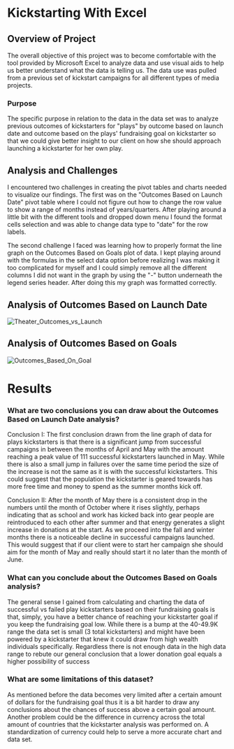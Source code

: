 # Kickstarting With Excel

## Overview of Project
The overall objective of this project was to become comfortable with the tool provided by Microsoft Excel to analyze data and use visual aids to help us better understand what the data is telling us. The data use was pulled from a previous set of kickstart campaigns for all different types of media projects. 

### Purpose
The specific purpose in relation to the data in the data set was to analyze previous outcomes of kickstarters for "plays" by outcome based on launch date and outcome based on the plays' fundraising goal on kickstarter so that we could give better insight to our client on how she should approach launching a kickstarter for her own play. 

## Analysis and Challenges
I encountered two challenges in creating the pivot tables and charts needed to visualize our findings. The first was on the "Outcomes Based on Launch Date" pivot table where I could not figure out how to change the row value to show a range of months instead of years/quarters. After playing around a little bit with the different tools and dropped down menu I found the format cells selection and was able to change data type to "date" for the row labels. 

The second challenge I faced was learning how to properly format the line graph on the Outcomes Based on Goals plot of data. I kept playing around with the formulas in the select data option before realizing I was making it too complicated for myself and I could simply remove all the different columns I did not want in the graph by using the "-" button underneath the legend series header. After doing this my graph was formatted correctly.

## Analysis of Outcomes Based on Launch Date
![Theater_Outcomes_vs_Launch](https://github.com/coalminerswife/kickstarter-analysis/assets/138823035/3c75cb18-ef0a-4655-b368-17c63d741975)

## Analysis of Outcomes Based on Goals
![Outcomes_Based_On_Goal](https://github.com/coalminerswife/kickstarter-analysis/assets/138823035/f5a6e8dd-1e5f-4117-82eb-b44c8a182a5d)


# Results
### What are two conclusions you can draw about the Outcomes Based on Launch Date analysis?
Conclusion I: The first conclusion drawn from the line graph of data for plays kickstarters is that there is a significant jump from successful campaigns in between the months of April and May with the amount reaching a peak value of 111 successful kickstarters launched in May. While there is also a small jump in failures over the same time period the size of the increase is not the same as it is with the successful kickstarters. This could suggest that the population the kickstarter is geared towards has more free time and money to spend as the summer months kick off. 

Conclusion II: After the month of May there is a consistent drop in the numbers until the month of October where it rises slightly, perhaps indicating that as school and work has kicked back into gear people are reintroduced to each other after summer and that energy generates a slight increase in donations at the start. As we proceed into the fall and winter months there is a noticeable decline in successful campaigns launched. This would suggest that if our client were to start her campaign she should aim for the month of May and really should start it no later than the month of June. 

### What can you conclude about the Outcomes Based on Goals analysis?
The general sense I gained from calculating and charting the data of successful vs failed play kickstarters based on their fundraising goals is that, simply, you have a better chance of reaching your kickstarter goal if you keep the fundraising goal low. While there is a bump at the 40-49.9K range the data set is small (3 total kickstarters) and might have been powered by a kickstarter that knew it could draw from high wealth individuals specifically. Regardless there is not enough data in the high data range to rebute our general conclusion that a lower donation goal equals a higher possibility of success

### What are some limitations of this dataset?
As mentioned before the data becomes very limited after a certain amount of dollars for the fundraising goal thus it is a bit harder to draw any conclusions about the chances of success above a certain goal amount. Another problem could be the difference in currency across the total amount of countries that the kickstarter analysis was performed on. A standardization of currency could help to serve a more accurate chart and data set. 


